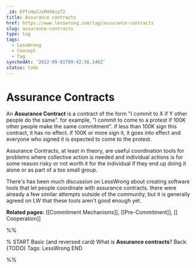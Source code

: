 ```yaml
---
_id: EPTcHwSJxRHXAipT2
title: Assurance contracts
href: https://www.lesswrong.com/tag/assurance-contracts
slug: assurance-contracts
type: tag
tags:
  - LessWrong
  - Concept
  - Tag
synchedAt: '2022-09-01T09:42:56.146Z'
status: todo
---
```


# Assurance Contracts

An **Assurance Contract** is a contract of the form "I commit to X if Y other people do the same". for example, "I commit to come to a protest if 100K other people make the same commitment". if less than 100K sign this contract, it has no effect. if 100K or more sign it, it goes into effect and everyone who signed it is expected to come to the protest.

Assurance Contracts, at least in theory, are useful coordination tools for problems where collective action is needed and individual actions is for some reason risky or not worth it for the individual if they end up doing it alone or as part of a too small group.

There's has been much discussion on LessWrong about creating software tools that let people coordinate with assurance contracts. there were already a few similar attempts outside of the community, but it is generally agreed on LW that these tools aren't good enough yet.

**Related pages:** [[Commitment Mechanisms]], [[Pre-Commitment]], [[ Cooperation]]


%%

% START
Basic (and reversed card)
What is **Assurance contracts**?
Back: {TODO}
Tags: LessWrong
END

%%
	
